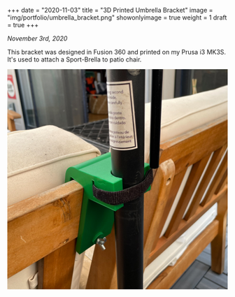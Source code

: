 +++
date = "2020-11-03"
title = "3D Printed Umbrella Bracket"
image = "img/portfolio/umbrella_bracket.png"
showonlyimage = true
weight = 1
draft = true
+++

*November 3rd, 2020*

This bracket was designed in Fusion 360 and printed on my Prusa i3 MK3S. It's used to attach a Sport-Brella to patio chair.

![3D Printed Umbrella Bracket][1]

[1]: /img/portfolio/umbrella_bracket.png
